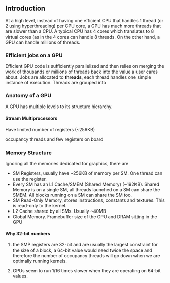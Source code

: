 ## Introduction

At a high level, instead of having one efficient CPU that handles 1 thread (or 2 using hyperthreading)
per CPU core, a GPU has much more threads that are slower than a CPU. A typical CPU has 4 cores which translates
to 8 virtual cores (as in the 4 cores can handle 8 threads. On the other hand, a GPU can handle millions of threads.

### Efficient jobs on a GPU

Efficient GPU code is sufficiently parallelized and then relies on merging the work of thousands or millions of
threads back into the value a user cares about. Jobs are allocated to **threads**, each thread handles one
simple instance of execution. Threads are grouped into

### Anatomy of a GPU

A GPU has multiple levels to its structure hierarchy.

#### Stream Multiprocessors

Have limited number of registers (~256KB)

occupancy threads and few registers on board


### Memory Structure

Ignoring all the memories dedicated for graphics, there are

- SM Registers, usually have ~256KB of memory per SM. One thread can use the register.
- Every SM has an L1 Cache/SMEM (Shared Memory) (~192KB). Shared Memory is on a single SM, all threads launched on a SM can share the SMEM. All blocks running on a SM can share the SM too.
- SM Read-Only Memory, stores instructions, constants and textures. This is read-only to the kernel.
- L2 Cache shared by all SMs. Usually ~40MB
- Global Memory. Framebuffer size of the GPU and DRAM sitting in the GPU

#### Why 32-bit numbers

1. the SMP registers are 32-bit and are usually the largest constraint for the size of a block, a 64-bit value would need twice the space and therefore the number of occupancy threads will go down when we are optimally running kernels.

2. GPUs seem to run 1/16 times slower when they are operating on 64-bit values.
